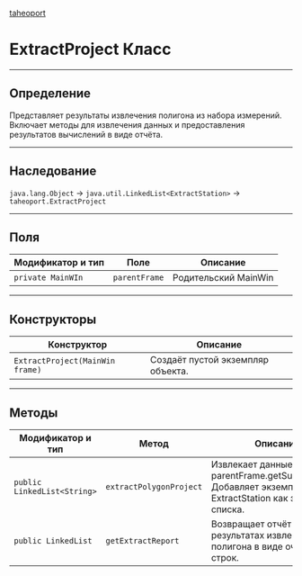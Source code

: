 
[taheoport](https://github.com/AndrewNizovkin/Taheoport/blob/main/README.md)

# ExtractProject Класс

---

## Определение

Представляет результаты извлечения полигона из набора измерений. Включает методы для извлечения данных и предоставления результатов вычислений в виде отчёта.

---

## Наследование

`java.lang.Object` -> `java.util.LinkedList<ExtractStation>` -> `taheoport.ExtractProject`

---

## Поля

Модификатор и тип | Поле | Описание
--- | ---|---
`private MainWIn` | `parentFrame` | Родительский MainWin


---

## Конструкторы

Конструктор | Описание
--- | ---
`ExtractProject(MainWin frame)`| Создаёт пустой экземпляр объекта.

---

## Методы

Модификатор и тип | Метод | Описание
--- | --- | ---
`public LinkedList<String>` | `extractPolygonProject` |  Извлекает данные из parentFrame.getSurveyProject. Добавляет экземпляры ExtractStation как элементы списка.
`public LinkedList` | `getExtractReport` |  Возвращает отчёт о результатах извлечения полигона в виде очереди строк.





